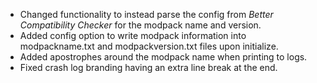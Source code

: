 - Changed functionality to instead parse the config from *Better Compatibility Checker* for the modpack name and version.
- Added config option to write modpack information into modpackname.txt and modpackversion.txt files upon initialize.
- Added apostrophes around the modpack name when printing to logs.
- Fixed crash log branding having an extra line break at the end.
